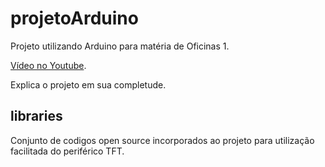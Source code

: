 # projetoArduino
Projeto utilizando Arduino para matéria de Oficinas 1.

[Vídeo no Youtube](https://www.youtube.com/watch?v=FqPi5tf4G_4).

Explica o projeto em sua completude. 



## libraries

Conjunto de codigos open source incorporados ao projeto para utilização facilitada do periférico TFT.
